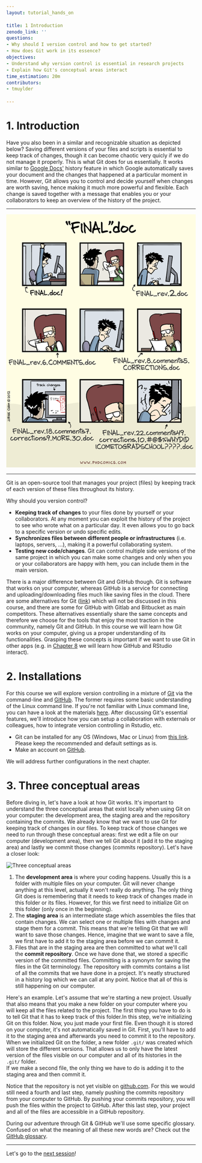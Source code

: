 ```yaml
---
layout: tutorial_hands_on

title: 1 Introduction
zenodo_link: ''
questions:
- Why should I version control and how to get started? 
- How does Git work in its essence? 
objectives:
- Understand why version control is essential in research projects
- Explain how Git's conceptual areas interact
time_estimation: 20m
contributors:
- tmuylder

---
```



# 1. Introduction
Have you also been in a similar and recognizable situation as depicted below? Saving different versions of your files and scripts is essential to keep track of changes, though it can become chaotic very quicly if we do not manage it properly. This is what Git does for us essentially. It works similar to [Google Docs'](https://support.google.com/drive/answer/2409045?co=GENIE.Platform%3DDesktop&hl=en) history feature in which Google automatically saves your document and the changes that happened at a particular moment in time. However, Git allows you to control and decide yourself when changes are worth saving, hence making it much more powerful and flexible. Each change is saved together with a message that enables you or your collaborators to keep an overview of the history of the project.  


---

<center><img src="../../images/version-control-meme.png"/></center>

---

Git is an open-source tool that manages your project (files) by keeping track of each version of these files throughout its history. 

Why should you version control? 
- **Keeping track of changes** to your files done by yourself or your collaborators. At any moment you can exploit the history of the project to see who wrote what on a particular day. It even allows you to go back to a specific version or undo specific edits. 
- **Synchronizes files between different people or infrastructures** (i.e. laptops, servers, ...), making it a powerful collaborating system. 
- **Testing new code/changes**. Git can control multiple side versions of the same project in which you can make some changes and only when you or your collaborators are happy with hem, you can include them in the main version.


There is a major difference between Git and GitHub though. Git is software that works on your computer, whereas GitHub is a service for connecting and uploading/downloading files much like saving files in the cloud. There are some alternatives for Git ([link](https://www.g2.com/products/git/competitors/alternatives)) which will not be discussed in this course, and there are some for GitHub with Gitlab and Bitbucket as main competitors. These alternatives essentially share the same concepts and therefore we choose for the tools that enjoy the most traction in the community, namely Git and GitHub. In this course we will learn how Git works on your computer, giving us a proper understanding of its functionalities. Grasping these concepts is important if we want to use Git in other apps (e.g. in [Chapter 8](https://material.bits.vib.be/topics/git-introduction/tutorials/8_github_rstudio/tutorial.html) we will learn how GitHub and RStudio interact).

# 2. Installations 
For this course we will explore version controlling in a mixture of [Git](https://git-scm.com/) via the command-line and [GitHub](https://github.com/). The former requires some basic understanding of the Linux command line. If you're not familiar with Linux command line, you can have a look at the materials [here]((https://material.bits.vib.be/topics/linux/)). After discussing Git's essential features, we'll introduce how you can setup a collaboration with externals or colleagues, how to integrate version controlling in Rstudio, etc. 

- Git can be installed for any OS (Windows, Mac or Linux) from [this link](https://git-scm.com/downloads). Please keep the recommended and default settings as is. 
- Make an account on [GitHub](https://github.com/). 

We will address further configurations in the next chapter. 

# 3. Three conceptual areas
Before diving in, let's have a look at how Git works. It's important to understand the three conceptual areas that exist locally when using Git on your computer: the development area, the staging area and the repository containing the commits. We already know that we want to use Git for keeping track of changes in our files. To keep track of those changes we need to run through these conceptual areas: first we edit a file on our computer (development area), then we tell Git about it (add it to the staging area) and lastly we commit those changes (commits repository). Let's have a closer look: 

![Three conceptual areas](../../images/conceptual_areas.png)

1. The **development area** is where your coding happens. Usually this is a folder with multiple files on your computer. Git will never change anything at this level, actually it won't really do anything. The only thing Git does is remembering that it needs to keep track of changes made in this folder or its files. However, for this we first need to initialize Git on this folder (only once in the beginning).  
2. The **staging area** is an intermediate stage which assembles the files that contain changes. We can select one or multiple files with changes and stage them for a commit. This means that we're telling Git that we will want to save those changes. Hence, imagine that we want to save a file, we first have to add it to the staging area before we can commit it.  
3. Files that are in the staging area are then committed to what we'll call the **commit repository**. Once we have done that, we stored a specific version of the committed files. Committing is a synonym for saving the files in the Git terminology. The repository with commits contains a list of all the commits that we have done in a project. It's neatly structured in a history log which we can call at any point. Notice that all of this is still happening on our computer. 


Here's an example. Let's assume that we're starting a new project. Usually that also means that you make a new folder on your computer where you will keep all the files related to the project. The first thing you have to do is to tell Git that it has to keep track of this folder.In this step, we're initializing Git on this folder. Now, you just made your first file. Even though it is stored on your computer, it's not automatically saved in Git. First, you'll have to add it to the staging area and afterwards you need to commit it to the repository. When we initialized Git on the folder, a new folder `.git/` was created which will store the different versions. That allows us to only have the latest version of the files visible on our computer and all of its histories in the `.git/` folder.   
If we make a second file, the only thing we have to do is adding it to the staging area and then commit it. 

Notice that the repository is not yet visible on [github.com](https://github.com/). For this we would still need a fourth and last step, namely pushing the commits repository from your computer to GitHub. By pushing your commits repository, you will push the files within the project to GitHub. After this last step, your project and all of the files are accessible in a GitHub repository.

During our adventure through Git & GitHub we'll use some specific glossary. Confused on what the meaning of all these new words are? Check out the [GitHub glossary](https://help.github.com/en/github/getting-started-with-github/github-glossary).


---

Let's go to the [next session](https://material.bits.vib.be/topics/git-introduction/tutorials/2_configurations/tutorial.html)!
